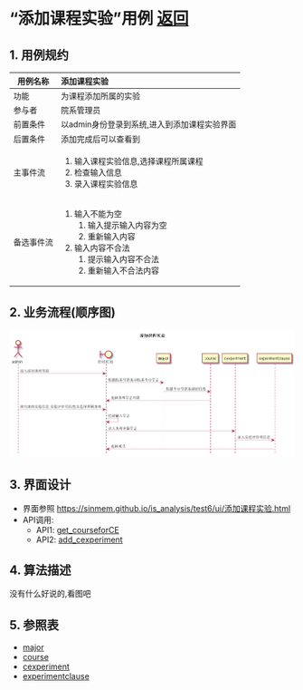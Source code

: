 # “添加课程实验”用例 [返回](../README.md)

## 1. 用例规约

|用例名称|添加课程实验|
|-------|:-------------|
|功能|为课程添加所属的实验|
|参与者|院系管理员|
|前置条件|以admin身份登录到系统,进入到添加课程实验界面|
|后置条件|添加完成后可以查看到|
|主事件流|<ol><li>输入课程实验信息,选择课程所属课程</li><li>检查输入信息</li><li>录入课程实验信息</li></ol>|
|备选事件流|<ol><li>输入不能为空<ol><li>输入提示输入内容为空</li><li>重新输入内容</li></ol></li><li>输入内容不合法<ol><li>提示输入内容不合法</li><li>重新输入不合法内容</li></ol></li></ol>|

## 2. 业务流程(顺序图)

![添加课程实验](../../out/test6/sequence/添加课程实验.png)

## 3. 界面设计

- 界面参照 https://sinmem.github.io/is_analysis/test6/ui/添加课程实验.html
- API调用:
    - API1: [get_courseforCE](../api/get_courseforCE.md)
    - API2: [add_cexperiment](../api/add_cexperiment.md)

## 4. 算法描述
    
没有什么好说的,看图吧

## 5. 参照表

- [major](../数据库设计.md/#major)
- [course](../数据库设计.md/#course)
- [cexperiment](../数据库设计.md/#cexperiment)
- [experimentclause](../数据库设计.md/#experimentclause)
